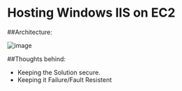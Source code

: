 # Hosting Windows IIS on EC2

##Architecture:

![image](https://user-images.githubusercontent.com/55613494/211007684-4889c5a3-06f8-4f0a-9b27-ec37e32904d4.png)

##Thoughts behind:

- Keeping the Solution secure.
- Keeping it Failure/Fault Resistent

